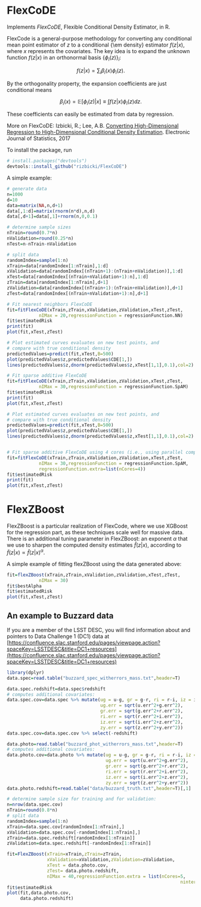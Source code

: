 # FlexCoDE

Implements *FlexCoDE*, Flexible Conditional Density Estimator, in R.

FlexCode  is a general-purpose methodology for converting any conditional mean point estimator of $z$ to a conditional {\em density} estimator $f(z \vert x)$, where $x$  represents the covariates. The key idea is to expand the unknown function $f(z \vert x)$ in an orthonormal basis $\{\phi_i(z)\}_{i}$:

$$f(z|x)=\sum_{i}\beta_{i }(x)\phi_i(z). $$

By the orthogonality property, the expansion coefficients are just conditional means 

$$\beta_{i }(x) =  \mathbb{E}\left[\phi_i(z)|x\right] \equiv \int f(z|x)   \phi_i(z) dz.$$

These coefficients can easily be estimated from data by regression. 

More on FlexCoDE: Izbicki, R.; Lee, A.B. [Converting High-Dimensional Regression to High-Dimensional Conditional Density Estimation](https://projecteuclid.org/euclid.ejs/1499133755). Electronic Journal of Statistics, 2017


To install the package, run

```R
# install.packages("devtools")
devtools::install_github("rizbicki/FlexCoDE")
```

A simple example:

```R
# generate data
n=1000
d=10
data=matrix(NA,n,d+1)
data[,1:d]=matrix(rnorm(n*d),n,d)
data[,d+1]=data[,1]+rnorm(n,0,0.1)

# determine sample sizes
nTrain=round(0.7*n)
nValidation=round(0.25*n)
nTest=n-nTrain-nValidation

# split data
randomIndex=sample(1:n)
xTrain=data[randomIndex[1:nTrain],1:d]
xValidation=data[randomIndex[(nTrain+1):(nTrain+nValidation)],1:d]
xTest=data[randomIndex[(nTrain+nValidation+1):n],1:d]
zTrain=data[randomIndex[1:nTrain],d+1]
zValidation=data[randomIndex[(nTrain+1):(nTrain+nValidation)],d+1]
zTest=data[randomIndex[(nTrain+nValidation+1):n],d+1]

# Fit nearest neighbors FlexCoDE
fit=fitFlexCoDE(xTrain,zTrain,xValidation,zValidation,xTest,zTest,
            nIMax = 20,regressionFunction = regressionFunction.NN)
fit$estimatedRisk
print(fit)
plot(fit,xTest,zTest)

# Plot estimated curves evaluates on new test points, and
# compare with true conditional density
predictedValues=predict(fit,xTest,B=500)
plot(predictedValues$z,predictedValues$CDE[1,])
lines(predictedValues$z,dnorm(predictedValues$z,xTest[1,1],0.1),col=2)

# Fit sparse additive FlexCoDE
fit=fitFlexCoDE(xTrain,zTrain,xValidation,zValidation,xTest,zTest,
            nIMax = 30,regressionFunction = regressionFunction.SpAM)
fit$estimatedRisk
print(fit)
plot(fit,xTest,zTest)

# Plot estimated curves evaluates on new test points, and
# compare with true conditional density
predictedValues=predict(fit,xTest,B=500)
plot(predictedValues$z,predictedValues$CDE[1,])
lines(predictedValues$z,dnorm(predictedValues$z,xTest[1,1],0.1),col=2)


# Fit sparse additive FlexCoDE using 4 cores (i.e., using parallel computing)
fit=fitFlexCoDE(xTrain,zTrain,xValidation,zValidation,xTest,zTest,
            nIMax = 30,regressionFunction = regressionFunction.SpAM,
            regressionFunction.extra=list(nCores=4))
fit$estimatedRisk
print(fit)
plot(fit,xTest,zTest)

```

# FlexZBoost

FlexZBoost is a particular realization of FlexCode, where we use XGBoost  for the regression part, as these techniques scale well for massive data.  There is an additional tuning parameter
in FlexZBoost: an exponent $\alpha$ that we use to sharpen the computed density estimates $\widehat{f}(z|x)$, according to $\widetilde{f}(z|x) \propto \widehat{f}(z|x)^\alpha$.


A simple example of fitting flexZBoost using the data generated above:

```R
fit=flexZBoost(xTrain,zTrain,xValidation,zValidation,xTest,zTest,
            nIMax = 30)
fit$bestAlpha
fit$estimatedRisk
plot(fit,xTest,zTest)
```

## An example to Buzzard data

If you are a member of the LSST DESC, you will find information about and pointers to Data Challenge 1 (DC1) data at [https://confluence.slac.stanford.edu/pages/viewpage.action?spaceKey=LSSTDESC&title=DC1+resources](https://confluence.slac.stanford.edu/pages/viewpage.action?spaceKey=LSSTDESC&title=DC1+resources)

```R
library(dplyr)
data.spec=read.table("buzzard_spec_witherrors_mass.txt",header=T)

data.spec.redshift=data.spec$redshift
# computes additional covariates:
data.spec.cov=data.spec %>% mutate(ug = u-g, gr = g-r, ri = r-i, iz = i-z, zy = z-y,
                                   ug.err = sqrt(u.err^2+g.err^2),
                                   gr.err = sqrt(g.err^2+r.err^2),
                                   ri.err = sqrt(r.err^2+i.err^2),
                                   iz.err = sqrt(i.err^2+z.err^2),
                                   zy.err = sqrt(z.err^2+y.err^2))
data.spec.cov=data.spec.cov %>% select(-redshift)

data.photo=read.table("buzzard_phot_witherrors_mass.txt",header=T)
# computes additional covariates:
data.photo.cov=data.photo %>% mutate(ug = u-g, gr = g-r, ri = r-i, iz = i-z, zy = z-y,
                                     ug.err = sqrt(u.err^2+g.err^2),
                                     gr.err = sqrt(g.err^2+r.err^2),
                                     ri.err = sqrt(r.err^2+i.err^2),
                                     iz.err = sqrt(i.err^2+z.err^2),
                                     zy.err = sqrt(z.err^2+y.err^2))
data.photo.redshift=read.table("data/buzzard_truth.txt",header=T)[,1]

# determine sample size for training and for validation:
n=nrow(data.spec.cov)
nTrain=round(0.8*n)
# split data
randomIndex=sample(1:n)
xTrain=data.spec.cov[randomIndex[1:nTrain],]
xValidation=data.spec.cov[-randomIndex[1:nTrain],]
zTrain=data.spec.redshift[randomIndex[1:nTrain]]
zValidation=data.spec.redshift[-randomIndex[1:nTrain]]

fit=FlexZBoost(xTrain=xTrain,zTrain=zTrain,
               xValidation=xValidation,zValidation=zValidation,
               xTest = data.photo.cov,
               zTest= data.photo.redshift,
               nIMax = 40,regressionFunction.extra = list(nCores=5,
                                                                 ninter=2000))
fit$estimatedRisk
plot(fit,data.photo.cov,
     data.photo.redshift)
```
